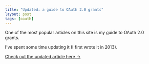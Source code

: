 ```yaml
---
title: "Updated: a guide to OAuth 2.0 grants"
layout: post
tags: [oauth]
---
```


One of the most popular articles on this site is my guide to OAuth 2.0 grants.

I've spent some time updating it (I first wrote it in 2013).

[Check out the updated article here &rarr;](http://alexbilbie.com/guide-to-oauth-2-grants/)